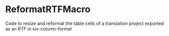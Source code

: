 # ReformatRTFMacro
Code to resize and reformat the table cells of a translation project exported as an RTF in six-column-format
